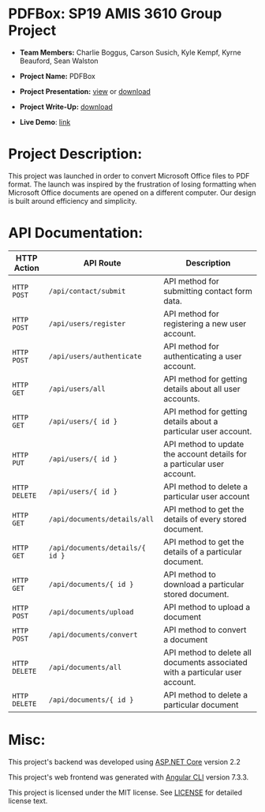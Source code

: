 # PDFBox: SP19 AMIS 3610 Group Project
- **Team Members:** Charlie Boggus, Carson Susich, Kyle Kempf, Kyrne Beauford, Sean Walston

- **Project Name:** PDFBox

- **Project Presentation:** [view](https://docs.google.com/presentation/d/1nXvlwAUlC4b8naXIDQge1ErG8gWHoYxhnVSQ5wy7md0/edit?usp=sharing) or [download](https://github.com/charlieboggus/SP19-AMIS-3610-Group-Project/blob/master/3610%20Presentation.pptx)

- **Project Write-Up:** [download](https://github.com/charlieboggus/SP19-AMIS-3610-Group-Project/blob/master/Write%20up.docx)

- **Live Demo**: [link](https://pdfbox.azurewebsites.net/)

# Project Description:
This project was launched in order to convert Microsoft Office files to PDF format.  The launch was inspired by the frustration of losing formatting when Microsoft Office documents are opened on a different computer. Our design is built around efficiency and simplicity.

# API Documentation:

HTTP Action | API Route | Description
----------|----------|------------
`HTTP POST` | `/api/contact/submit` | API method for submitting contact form data.
`HTTP POST` | `/api/users/register` | API method for registering a new user account.
`HTTP POST` | `/api/users/authenticate` | API method for authenticating a user account.
`HTTP GET` | `/api/users/all` | API method for getting details about all user accounts.
`HTTP GET` | `/api/users/{ id }` | API method for getting details about a particular user account.
`HTTP PUT` | `/api/users/{ id }` | API method to update the account details for a particular user account.
`HTTP DELETE` | `/api/users/{ id }` | API method to delete a particular user account
`HTTP GET` | `/api/documents/details/all` | API method to get the details of every stored document.
`HTTP GET` | `/api/documents/details/{ id }` | API method to get the details of a particular document.
`HTTP GET` | `/api/documents/{ id }` | API method to download a particular stored document.
`HTTP POST` | `/api/documents/upload` | API method to upload a document
`HTTP POST` | `/api/documents/convert` | API method to convert a document
`HTTP DELETE` | `/api/documents/all` | API method to delete all documents associated with a particular user account.
`HTTP DELETE` | `/api/documents/{ id }` | API method to delete a particular document

# Misc:
This project's backend was developed using [ASP.NET Core](https://dotnet.microsoft.com/apps/aspnet) version 2.2

This project's web frontend was generated with [Angular CLI](https://github.com/angular/angular-cli) version 7.3.3.

This project is licensed under the MIT license. See [LICENSE](https://github.com/charlieboggus/SP19-AMIS-3610-Group-Project/blob/master/LICENSE) for detailed license text.
